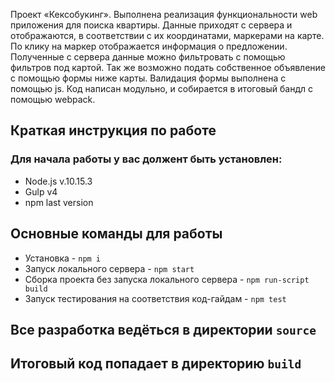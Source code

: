 Проект «Кексобукинг». Выполнена реализация функциональности web приложения для поиска квартиры. Данные приходят с сервера и отображаются, в соответствии с их координатами, маркерами на карте. По клику на маркер отображается информация о предложении. Полученные с сервера данные можно фильтровать с помощью фильтров под картой. Так же возможно подать собственное объявление с помощью формы ниже карты. Валидация формы выполнена с помощью js. Код написан модульно, и собирается в итоговый бандл с помощью webpack. 

 
## Краткая инструкция по работе
### Для начала работы у вас должент быть установлен:
* Node.js v.10.15.3
* Gulp v4
* npm last version
## Основные команды для работы
* Установка - `npm i`
* Запуск локального сервера - `npm start`
* Сборка проекта без запуска локального сервера - `npm run-script build`
* Запуск тестирования на соответствия код-гайдам - `npm test`

## Все разработка ведёться в директории `source`
## Итоговый код попадает в директорию `build`
